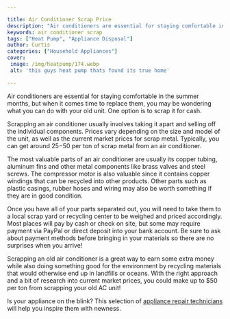 ```yaml
---

title: Air Conditioner Scrap Price
description: "Air conditioners are essential for staying comfortable in the summer months, but when it comes time to replace them, you may be wo...scroll on and keep learning"
keywords: air conditioner scrap
tags: ["Heat Pump", "Appliance Disposal"]
author: Curtis
categories: ["Household Appliances"]
cover: 
 image: /img/heatpump/174.webp
 alt: 'this guys heat pump thats found its true home'

---
```


Air conditioners are essential for staying comfortable in the summer months, but when it comes time to replace them, you may be wondering what you can do with your old unit. One option is to scrap it for cash.

Scrapping an air conditioner usually involves taking it apart and selling off the individual components. Prices vary depending on the size and model of the unit, as well as the current market prices for scrap metal. Typically, you can get around $25-$50 per ton of scrap metal from an air conditioner.

The most valuable parts of an air conditioner are usually its copper tubing, aluminum fins and other metal components like brass valves and steel screws. The compressor motor is also valuable since it contains copper windings that can be recycled into other products. Other parts such as plastic casings, rubber hoses and wiring may also be worth something if they are in good condition.

Once you have all of your parts separated out, you will need to take them to a local scrap yard or recycling center to be weighed and priced accordingly. Most places will pay by cash or check on site, but some may require payment via PayPal or direct deposit into your bank account. Be sure to ask about payment methods before bringing in your materials so there are no surprises when you arrive!

Scrapping an old air conditioner is a great way to earn some extra money while also doing something good for the environment by recycling materials that would otherwise end up in landfills or oceans. With the right approach and a bit of research into current market prices, you could make up to $50 per ton from scrapping your old AC unit!

Is your appliance on the blink? This selection of <a href="/pages/appliance-repair-technicians/">appliance repair technicians</a> will help you inspire them with newness.
